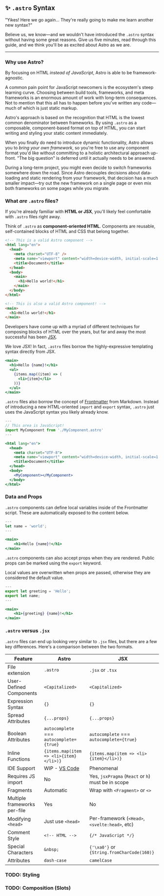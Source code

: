 ## ✨ `.astro` Syntax

"Yikes! Here we go again... They're really going to make me learn another new syntax?"

Believe us, we know—and we wouldn't have introduced the `.astro` syntax without having some great reasons. Give us five minutes, read through this guide, and we think you'll be as excited about Astro as we are.

---

### Why use Astro?

By focusing on HTML _instead of JavaScript_, Astro is able to be framework-agnostic.

A common pain point for JavaScript newcomers is the ecosystem's steep learning curve. Choosing between build tools, frameworks, and meta frameworks is an enormous amount of work with long-term consequences. Not to mention that this all has to happen before you've written any code—much of which is just static markup.

Astro's approach is based on the recognition that HTML is the lowest common denominator between frameworks. By using `.astro` as a composable, component-based format on top of HTML, you can start writing and styling your static content immediately.

When you finally do need to introduce dynamic functionality, Astro allows you to _bring your own framework_, so you're free to use any component format you'd like without committing to a holistic architectural approach up-front. "The big question" is deferred until it actually needs to be answered.

During a long-term project, you might even decide to switch frameworks somewhere down the road. Since Astro decouples decisions about data-loading and static rendering from your framework, that decision has a much smaller impact—try out the new framework on a single page or even mix both frameworks on some pages while you migrate.

### What _are_ `.astro` files?

If you're already familiar with **HTML or JSX**, you'll likely feel comfortable with `.astro` files right away.

Think of `.astro` as **component-oriented HTML**. Components are reusable, self-contained blocks of HTML and CSS that belong together.

```html
<!-- This is a valid Astro component -->
<html lang="en">
  <head>
    <meta charset="UTF-8" />
    <meta name="viewport" content="width=device-width, initial-scale=1.0" />
    <title>Document</title>
  </head>
  <body>
    <main>
      <h1>Hello world!</h1>
    </main>
  </body>
</html>
```

```html
<!-- This is also a valid Astro component! -->
<main>
  <h1>Hello world!</h1>
</main>
```

Developers have come up with a myriad of different techniques for composing blocks of HTML over the years, but far and away the most successful has been [JSX](https://reactjs.org/docs/introducing-jsx.html).

We love JSX! In fact, `.astro` files borrow the highly-expressive templating syntax directly from JSX.

```jsx
<main>
  <h1>Hello {name}!</h1>
  <ul>
    {items.map((item) => (
      <li>{item}</li>
    ))}
  </ul>
</main>
```

`.astro` files also borrow the concept of [Frontmatter](https://jekyllrb.com/docs/front-matter/) from Markdown. Instead of introducing a new HTML-oriented `import` and `export` syntax, `.astro` just uses the JavaScript syntax you likely already know.

```jsx
---
// This area is JavaScript!
import MyComponent from './MyComponent.astro'
---

<html lang="en">
  <head>
    <meta charset="UTF-8">
    <meta name="viewport" content="width=device-width, initial-scale=1.0">
    <title>Document</title>
  </head>
  <body>
    <MyComponent></MyComponent>
  </body>
</html>
```

### Data and Props

`.astro` components can define local variables inside of the Frontmatter script. These are automatically exposed to the content below.

```jsx
---
let name = 'world';
---

<main>
    <h1>Hello {name}!</h1>
</main>
```

`.astro` components can also accept props when they are rendered. Public props can be marked using the `export` keyword.

Local values are overwritten when props are passed, otherwise they are considered the default value.

```jsx
---
export let greeting = 'Hello';
export let name;
---

<main>
    <h1>{greeting} {name}!</h1>
</main>
```

### `.astro` versus `.jsx`

`.astro` files can end up looking very similar to `.jsx` files, but there are a few key differences. Here's a comparison between the two formats.

| Feature                     	| Astro                                    	| JSX                                                	|
|-------------------------    	|------------------------------------------	|----------------------------------------------------	|
| File extension              	| `.astro`                                 	| `.jsx` or `.tsx`                                   	|
| User-Defined Components     	| `<Capitalized>`                          	| `<Capitalized>`                                    	|
| Expression Syntax           	| `{}`                                     	| `{}`                                               	|
| Spread Attributes           	| `{...props}`                              | `{...props}`                                        |
| Boolean Attributes          	| `autocomplete` === `autocomplete={true}` 	| `autocomplete` === `autocomplete={true}`           	|
| Inline Functions            	| `{items.map(item => <li>{item}</li>)}`   	| `{items.map(item => <li>{item}</li>)}`             	|
| IDE Support              	    | WIP - [VS Code][code-ext]                 | Phenomenal 	                                        |
| Requires JS import       	    | No                                       	| Yes, `jsxPragma` (`React` or `h`) must be in scope 	|
| Fragments                    	| Automatic                                	| Wrap with `<Fragment>` or `<>`                      |
| Multiple frameworks per-file  | Yes                                     	| No                                    	            |
| Modifying `<head>`            | Just use `<head>`                       	| Per-framework (`<Head>`, `<svelte:head>`, etc)     	|
| Comment Style                	| `<!-- HTML -->`                          	| `{/* JavaScript */}`                               	|
| Special Characters           	| `&nbsp;`                                 	| `{'\xa0'}` or `{String.fromCharCode(160)}`         	|
| Attributes                   	| `dash-case`                              	| `camelCase`                                        	|

### TODO: Styling

### TODO: Composition (Slots)


[code-ext]: https://marketplace.visualstudio.com/items?itemName=astro-build.astro
